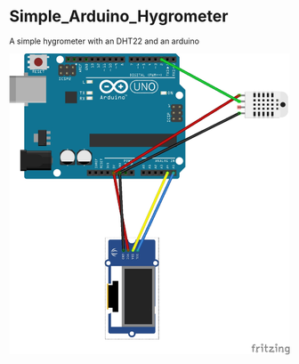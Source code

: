 # Simple_Arduino_Hygrometer

A simple hygrometer with an DHT22 and an arduino

![Image of the sketch](https://github.com/scns/Simple_Arduino_Hygrometer/blob/master/Sketch_bb.jpg)
